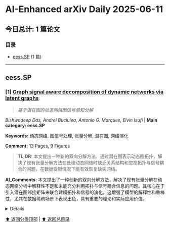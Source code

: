 # AI-Enhanced arXiv Daily 2025-06-11

<a id='toc'></a>
## 今日总计: 1 篇论文
### 目录
- [eess.SP](#eesssp) (1 篇)

---
<a id='eesssp'></a>
## eess.SP 

### [1] [Graph signal aware decomposition of dynamic networks via latent graphs](https://arxiv.org/abs/2506.08519)
> *基于潜在图的动态网络图信号感知分解*

*Bishwadeep Das, Andrei Buciulea, Antonio G. Marques, Elvin Isufi* | **Main category: eess.SP**

**Keywords:** 动态网络, 图信号处理, 张量分解, 潜在图, 网络演化

**Comment:** 13 Pages, 9 Figures

> **TL;DR:** 本文提出一种新的双向分解方法，通过潜在图表示动态图拓扑，解决了现有张量分解方法在处理动态网络时缺乏关系结构和忽视拓扑与信号耦合的问题，在数据受限情况下能有效恢复缺失网络。

**AI_Comments:** 本文提出了一种创新的双向分解方法，解决了现有张量分解在动态网络分析中解释性不足和未能充分利用拓扑与信号耦合信息的问题。其核心在于引入潜在图邻接矩阵来联合建模拓扑和信号的演化，这增强了模型的解释性和鲁棒性，尤其在数据稀疏场景下表现出色，具有重要的理论和实际应用价值。

<details>
  <summary>Details</summary>

**Motivation:** 在许多社会技术系统中，动态网络的拓扑演化和节点信号变化普遍存在，但由于实际限制、隐私或故障，往往只能观察到部分信息，这阻碍了后续任务和网络演化分析。现有张量分解方法虽然能揭示潜在因素，但提取的嵌入缺乏关系结构且独立于节点信号，降低了解释性并忽略了拓扑与信号的耦合。

**Method:** 提出一种新颖的双向分解方法来表示动态图拓扑，其中结构演化通过反映拓扑和信号整体联合演化的潜在图邻接矩阵的线性组合来捕获。使用时空数据，通过交替最小化估计潜在邻接矩阵及其时间尺度特征，并证明该方法收敛到驻点。

**Result:** 数值结果表明，所提出的方法能够恢复单独和集体表达性强的潜在图，在重建缺失网络方面优于标准的基于张量的分解方法和基于信号的拓扑识别方法，尤其是在观测数据有限的情况下。

**Conclusion:** 该方法通过捕获拓扑和信号的联合演化，有效地解决了动态网络分析中数据不完整和现有方法局限性的问题，并在恢复缺失网络方面表现出优越性。

> **ai_Abstract:** 针对动态网络分析中数据不完整和现有张量分解方法缺乏关系结构及忽视拓扑与信号耦合的问题，本文提出一种新的图信号感知双向分解方法。该方法通过潜在图邻接矩阵的线性组合来捕获动态图的结构演化，并通过交替最小化进行估计。实验证明，该方法能有效恢复具有表达性的潜在图，并在数据受限情况下重建缺失网络方面优于现有方法。

> **摘要翻译:** 网络上和网络中的动态分别指拓扑和节点相关信号的变化，这些变化普遍存在于许多社会技术系统，包括社交、生物和基础设施网络中。由于实际限制、隐私问题或故障，我们通常只能观察到部分拓扑演化和相关信号，这不仅阻碍了下游任务，也限制了我们对网络演化的分析。通过关注网络演化中潜在的驱动因素，可以缓解这些问题，这些驱动因素可以通过低秩张量分解自然地揭示。基于张量的方法为通过低秩分解揭示网络演化的潜在因素提供了强大的手段。然而，提取的嵌入通常缺乏关系结构，并且独立于节点信号获得。这种脱节降低了嵌入的可解释性，并忽视了拓扑和信号之间的耦合。为了解决这些限制，我们提出了一种新颖的双向分解方法来表示动态图拓扑，其中结构演化通过反映拓扑和信号整体联合演化的潜在图邻接矩阵的线性组合来捕获。使用时空数据，我们通过交替最小化估计潜在邻接矩阵及其时间尺度特征，并证明我们的方法收敛到驻点。数值结果表明，所提出的方法能够恢复单独和集体表达性强的潜在图，在重建缺失网络方面优于标准的基于张量的分解方法和基于信号的拓扑识别方法，尤其是在观测数据有限的情况下。

</details>

[⬆️ 返回分类顶部](#eesssp) | [⬆️ 返回总目录](#toc)


